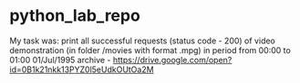 # python_lab_repo
My task was:
  print all successful requests (status code - 200) of video demonstration (in folder /movies with format .mpg) in period from 00:00 to 01:00 01/Jul/1995
  archive - https://drive.google.com/open?id=0B1k21nkk13PYZ0l5eUdkOUtOa2M
